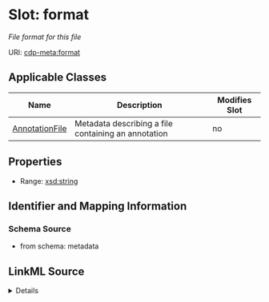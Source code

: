 

# Slot: format


_File format for this file_



URI: [cdp-meta:format](metadataformat)



<!-- no inheritance hierarchy -->





## Applicable Classes

| Name | Description | Modifies Slot |
| --- | --- | --- |
| [AnnotationFile](AnnotationFile.md) | Metadata describing a file containing an annotation |  no  |







## Properties

* Range: [xsd:string](http://www.w3.org/2001/XMLSchema#string)





## Identifier and Mapping Information







### Schema Source


* from schema: metadata




## LinkML Source

<details>
```yaml
name: format
description: File format for this file
from_schema: metadata
exact_mappings:
- cdp-common:annotation_file_format
rank: 1000
alias: format
owner: AnnotationFile
domain_of:
- AnnotationFile
range: string
inlined: true
inlined_as_list: true

```
</details>